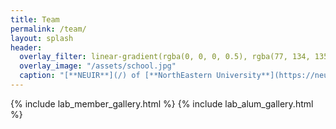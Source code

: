 ```yaml
---
title: Team
permalink: /team/
layout: splash
header:
  overlay_filter: linear-gradient(rgba(0, 0, 0, 0.5), rgba(77, 134, 135, 0.5))
  overlay_image: "/assets/school.jpg"
  caption: "[**NEUIR**](/) of [**NorthEastern University**](https://neu.edu.cn)"
---
```


{% include lab_member_gallery.html %}
{% include lab_alum_gallery.html %}
